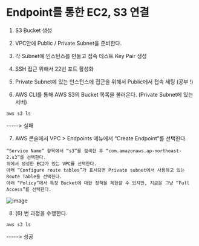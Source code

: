 # Endpoint를 통한 EC2, S3 연결

1. S3 Bucket 생성

2. VPC안에 Public / Private Subnet을 준비한다.

3. 각 Subnet에 인스턴스를 만들고 접속 테스트 Key Pair 생성

4. SSH 접근 위해서 22번 포트 활성화

5. Private Subnet에 있는 인스턴스에 접근을 위해서 Public에서 접속 세팅 (공부 !)

6. AWS CLI를 통해 AWS S3의 Bucket 목록을 불러온다. (Private Subnet에 있는 서버)
```
aws s3 ls
```
-----> 실패

7. AWS 콘솔에서 VPC > Endpoints 메뉴에서 “Create Endpoint”를 선택한다.
```
“Service Name” 항목에서 “s3”를 검색한 후 “com.amazonaws.ap-northeast-2.s3”를 선택한다.
위에서 생성한 EC2가 있는 VPC를 선택한다.
아래 “Configure route tables”가 표시되면 Private subnet에서 사용하고 있는 Route Table을 선택한다.
아래 “Policy”에서 특정 Bucket에 대한 정책을 제한할 수 있지만, 지금은 그냥 “Full Access”를 선택한다.
```

![image](https://user-images.githubusercontent.com/38831314/161671263-7466fd68-822a-4737-beff-c1e7a03286bf.png)

8. (6) 번 과정을 수행한다.
```
aws s3 ls
```
-----> 성공
